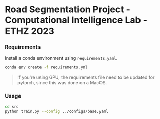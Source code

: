 # Road Segmentation Project - Computational Intelligence Lab - ETHZ 2023

### Requirements 
Install a conda environment using ``requirements.yaml``. 
```bash
conda env create -f requirements.yml
```

> If you're using GPU, the requirements file need to be updated for pytorch, since this was done on a MacOS.
### Usage

```bash
cd src
python train.py --config ../configs/base.yaml
```
